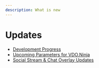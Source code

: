 ```yaml
---
description: What is new
---
```


# Updates

* [Development Progress](https://updates.vdo.ninja/)
* [Upcoming Parameters for VDO.Ninja](../advanced-settings/upcoming-parameters/)
* [Social Stream & Chat Overlay Updates](social-stream-and-chat-overlay-updates.md)
